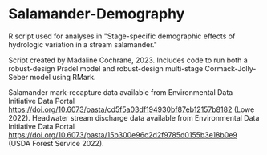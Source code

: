 # Salamander-Demography
R script used for analyses in "Stage-specific demographic effects of hydrologic variation in a stream salamander." 

Script created by Madaline Cochrane, 2023. Includes code to run both a robust-design Pradel model and robust-design multi-stage Cormack-Jolly-Seber model using RMark. 

Salamander mark-recapture data available from Environmental Data Initiative Data Portal https://doi.org/10.6073/pasta/cd5f5a03df194930bf87eb12157b8182 (Lowe 2022). Headwater stream discharge data available from Environmental Data Initiative Data Portal https://doi.org/10.6073/pasta/15b300e96c2d2f9785d0155b3e18b0e9 (USDA Forest Service 2022). 
